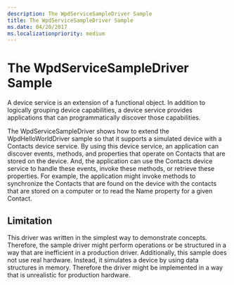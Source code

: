 ```yaml
---
description: The WpdServiceSampleDriver Sample
title: The WpdServiceSampleDriver Sample
ms.date: 04/20/2017
ms.localizationpriority: medium
---
```


# The WpdServiceSampleDriver Sample


A device service is an extension of a functional object. In addition to logically grouping device capabilities, a device service provides applications that can programmatically discover those capabilities.

The WpdServiceSampleDriver shows how to extend the WpdHelloWorldDriver sample so that it supports a simulated device with a Contacts device service. By using this device service, an application can discover events, methods, and properties that operate on Contacts that are stored on the device. And, the application can use the Contacts device service to handle these events, invoke these methods, or retrieve these properties. For example, the application might invoke methods to synchronize the Contacts that are found on the device with the contacts that are stored on a computer or to read the Name property for a given Contact.

## <span id="Limitation"></span><span id="limitation"></span><span id="LIMITATION"></span>Limitation


This driver was written in the simplest way to demonstrate concepts. Therefore, the sample driver might perform operations or be structured in a way that are inefficient in a production driver. Additionally, this sample does not use real hardware. Instead, it simulates a device by using data structures in memory. Therefore the driver might be implemented in a way that is unrealistic for production hardware.

 

 




